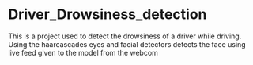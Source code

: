 # Driver_Drowsiness_detection
This is a project used to detect the drowsiness of a driver while driving. Using the haarcascades eyes and facial detectors detects the face using live feed given to the model from the webcom
